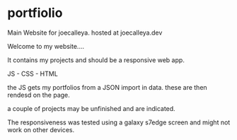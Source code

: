 # portfiolio

Main Website for joecalleya. hosted at joecalleya.dev 

Welcome to my website....

It contains my projects and should be a responsive web app.

JS - CSS - HTML

the JS gets my portfolios from a JSON import in data. these are then rendesd on the page.

a couple of projects may be unfinished and are indicated.

The responsiveness was tested using a galaxy s7edge screen and might not work on other devices.

